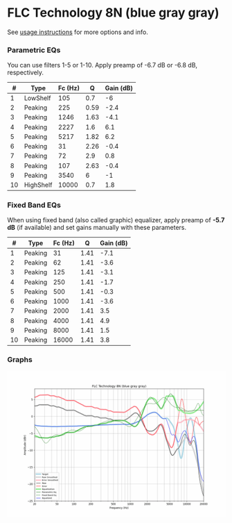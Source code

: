 # FLC Technology 8N (blue gray gray)
See [usage instructions](https://github.com/jaakkopasanen/AutoEq#usage) for more options and info.

### Parametric EQs
You can use filters 1-5 or 1-10. Apply preamp of -6.7 dB or -6.8 dB, respectively.

|   # | Type      |   Fc (Hz) |    Q |   Gain (dB) |
|-----|-----------|-----------|------|-------------|
|   1 | LowShelf  |       105 | 0.7  |        -6   |
|   2 | Peaking   |       225 | 0.59 |        -2.4 |
|   3 | Peaking   |      1246 | 1.63 |        -4.1 |
|   4 | Peaking   |      2227 | 1.6  |         6.1 |
|   5 | Peaking   |      5217 | 1.82 |         6.2 |
|   6 | Peaking   |        31 | 2.26 |        -0.4 |
|   7 | Peaking   |        72 | 2.9  |         0.8 |
|   8 | Peaking   |       107 | 2.63 |        -0.4 |
|   9 | Peaking   |      3540 | 6    |        -1   |
|  10 | HighShelf |     10000 | 0.7  |         1.8 |

### Fixed Band EQs
When using fixed band (also called graphic) equalizer, apply preamp of **-5.7 dB** (if available) and set gains manually with these parameters.

|   # | Type    |   Fc (Hz) |    Q |   Gain (dB) |
|-----|---------|-----------|------|-------------|
|   1 | Peaking |        31 | 1.41 |        -7.1 |
|   2 | Peaking |        62 | 1.41 |        -3.6 |
|   3 | Peaking |       125 | 1.41 |        -3.1 |
|   4 | Peaking |       250 | 1.41 |        -1.7 |
|   5 | Peaking |       500 | 1.41 |        -0.3 |
|   6 | Peaking |      1000 | 1.41 |        -3.6 |
|   7 | Peaking |      2000 | 1.41 |         3.5 |
|   8 | Peaking |      4000 | 1.41 |         4.9 |
|   9 | Peaking |      8000 | 1.41 |         1.5 |
|  10 | Peaking |     16000 | 1.41 |         3.8 |

### Graphs
![](./FLC%20Technology%208N%20(blue%20gray%20gray).png)
